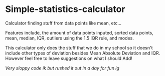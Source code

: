 # Simple-statistics-calculator
Calculator finding stuff from data points like mean, etc...

Features include, the amount of data points inputed, sorted data points, mean, median, IQR, outliers using the 1.5 IQR rule, and modes.

This calculator only does the stuff that we do in my school so it doesn't include other types of deviation besides Mean Absolute Deviation and IQR. 
However feel free to leave suggestions on what I should Add!

*Very sloppy code ik but rushed it out in a day for fun ig*
